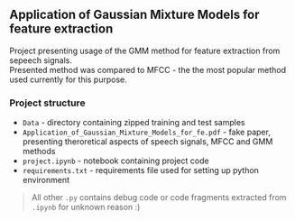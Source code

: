 ## Application of Gaussian Mixture Models for feature extraction

Project presenting usage of the GMM method for feature extraction from sepeech signals. <br>
Presented method was compared to MFCC - the the most popular method used currently for this purpose. <br>

### Project structure
- `Data` - directory containing zipped training and test samples
- `Application_of_Gaussian_Mixture_Models_for_fe.pdf` - fake paper, presenting theroretical aspects of speech signals, MFCC and GMM methods
-  `project.ipynb` - notebook containing project code
-  `requirements.txt` - requirements file used for setting up python environment

> All other `.py` contains debug code or code fragments extracted from `.ipynb` for unknown reason :)
